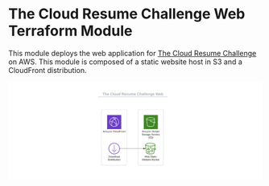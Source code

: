 # The Cloud Resume Challenge Web Terraform Module

This module deploys the web application for [The Cloud Resume Challenge](https://cloudresumechallenge.dev/docs/the-challenge/aws/) on AWS. This module is composed of a static website host in S3 and a CloudFront distribution.

![web infrastructure diagram](/docs/web-infra-diagram.png)
